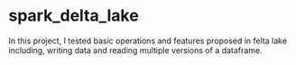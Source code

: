 # spark_delta_lake
In this project, I tested basic operations and features proposed in felta lake including, writing data and reading multiple versions of a dataframe.
